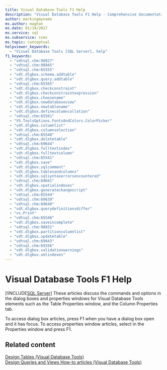 ```yaml
---
title: Visual Database Tools F1 Help
description: "Visual Database Tools F1 Help - Comprehensive documentation for using Visual Database Tools in SSMS."
author: markingmyname
ms.author: maghan
ms.date: 01/19/2017
ms.service: sql
ms.subservice: ssms
ms.topic: conceptual
helpviewer_keywords:
  - "Visual Database Tools [SQL Server], help"
f1_keywords:
  - "vdtsql.chm:98827"
  - "vdtsql.chm:98845"
  - "vdtsql.chm:65555"
  - "vdt.dlgbox.schema.addtable"
  - "vdt.dlgbox.query.addtable"
  - "vdtsql.chm:65565"
  - "vdt.dlgbox.checkconstraint"
  - "vdt.dlgbox.checkconstraintexpression"
  - "vdt.dlgbox.choosename"
  - "vdt.dlgbox.newdatabaseview"
  - "vdt.dlgbox.newtablename"
  - "vdt.dlgbox.definecolumncollation"
  - "vdtsql.chm:65561"
  - "VS.ToolsOptions.FontsAndColors.ColorPicker"
  - "vdt.dlgbox.columnlist"
  - "vdt.dlgbox.columnselection"
  - "vdtsql.chm:65548"
  - "vdt.dlgbox.deletetable"
  - "vdtsql.chm:69644"
  - "vdt.dlgbox.fulltextindex"
  - "vdt.dlgbox.fulltextcolumn"
  - "vdtsql.chm:65541"
  - "vdt.dlgbox.save"
  - "vdt.dlgbox.sqlcomment"
  - "vdt.dlgbox.tablesandcolumns"
  - "vdt.dlgbox.sqlsyntaxerrorsencountered"
  - "vdtsql.chm:69641"
  - "vdt.dlgbox.spatialindexes"
  - "vdt.dlgbox.generatechangescript"
  - "vdtsql.chm:65544"
  - "vdtsql.chm:69639"
  - "vdtsql.chm:69640"
  - "vdt.dlgbox.querydefinitionsdiffer"
  - "vs.Print"
  - "vdtsql.chm:65546"
  - "vdt.dlgbox.saveincomplete"
  - "vdtsql.chm:98831"
  - "vdt.dlgbox.partitioncolumnlist"
  - "vdt.dlgbox.updatetable"
  - "vdtsql.chm:69643"
  - "vdtsql.chm:65556"
  - "vdt.dlgbox.validationwarnings"
  - "vdt.dlgbox.xmlindexes"
---
```


# Visual Database Tools F1 Help

[!INCLUDE[SQL Server](../../includes/applies-to-version/sqlserver.md)]
These articles discuss the commands and options in the dialog boxes and properties windows for Visual Database Tools elements such as the Table Properties window, and the Column Properties tab.  
  
To access dialog box articles, press F1 when you have a dialog box open and it has focus. To access properties window articles, select in the Properties window and press F1.  
  
## Related content

[Design Tables &#40;Visual Database Tools&#41;](../../ssms/visual-db-tools/design-tables-visual-database-tools.md)  
[Design Queries and Views How-to articles &#40;Visual Database Tools&#41;](../../ssms/visual-db-tools/design-queries-and-views-how-to-topics-visual-database-tools.md)  
